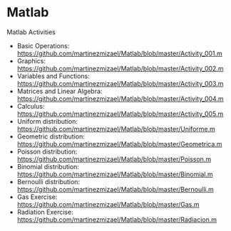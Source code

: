 # Matlab
Matlab Activities
* Basic Operations: https://github.com/martinezmizael/Matlab/blob/master/Activity_001.m
* Graphics: https://github.com/martinezmizael/Matlab/blob/master/Activity_002.m
* Variables and Functions: https://github.com/martinezmizael/Matlab/blob/master/Activity_003.m
* Matrices and Linear Algebra: https://github.com/martinezmizael/Matlab/blob/master/Activity_004.m
* Calculus: https://github.com/martinezmizael/Matlab/blob/master/Activity_005.m
* Uniform distribution: https://github.com/martinezmizael/Matlab/blob/master/Uniforme.m
* Geometric distribution: https://github.com/martinezmizael/Matlab/blob/master/Geometrica.m
* Poisson distribution: https://github.com/martinezmizael/Matlab/blob/master/Poisson.m
* Binomial distribution: https://github.com/martinezmizael/Matlab/blob/master/Binomial.m
* Bernoulli distribution: https://github.com/martinezmizael/Matlab/blob/master/Bernoulli.m
* Gas Exercise: https://github.com/martinezmizael/Matlab/blob/master/Gas.m
* Radiation Exercise: https://github.com/martinezmizael/Matlab/blob/master/Radiacion.m
